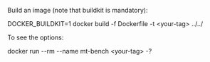 Build an image (note that buildkit is mandatory):

DOCKER_BUILDKIT=1 docker build -f Dockerfile -t \<your-tag> ../../

To see the options:

docker run --rm --name mt-bench \<your-tag> -?
